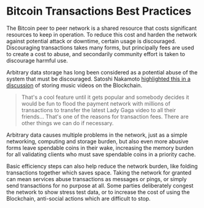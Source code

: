 # Bitcoin Transactions Best Practices

The Bitcoin peer to peer network is a shared resource that costs significant resources to keep in operation. To reduce this cost and harden the network against potential attack or downtime, certain usage is discouraged. Discouraging transactions takes many forms, but principally fees are used to create a cost to abuse, and secondarily community effort is taken to discourage harmful use.

Arbitrary data storage has long been considered as a potential abuse of the system that must be discouraged. Satoshi Nakamoto [highlighted this in a discussion](https://bitcointalk.org/index.php?topic=195.msg1617#msg1617) of storing music videos on the Blockchain.

> That's a cool feature until it gets popular and somebody decides it would be fun to flood the payment network with millions of transactions to transfer the latest Lady Gaga video to all their friends...
> That's one of the reasons for transaction fees. There are other things we can do if necessary.

Arbitrary data causes multiple problems in the network, just as a simple networking, computing and storage burden, but also even more abusive forms leave spendable coins in their wake, increasing the memory burden for all validating clients who must save spendable coins in a priority cache.

Basic efficiency steps can also help reduce the network burden, like folding transactions together which saves space. Taking the network for granted can mean services abuse transactions as messages or pings, or simply send transactions for no purpose at all. Some parties deliberately congest the network to show stress test data, or to increase the cost of using the Blockchain, anti-social actions which are difficult to stop.

